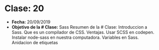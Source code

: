 # Clase: 20
* **Fecha:** 20/09/2019
* **Objetivo de la # Clase:** Sass
Resumen de la # Clase:
Introduccion a Sass. Que es un compilador de CSS. Ventajas. Usar SCSS en codepen. Instalar node-sass en nuestra computadora. Variables en Sass. Anidacion de etiquetas 